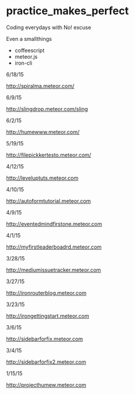 practice_makes_perfect
======================

Coding everydays with No! excuse

Even a smallthings

- coffeescript
- meteor.js
- iron-cli


6/18/15

http://spiralma.meteor.com/

6/9/15

http://slingdrop.meteor.com/sling

6/2/15

http://humewww.meteor.com/

5/19/15

http://filepickkertesto.meteor.com/

4/12/15

http://leveluptuts.meteor.com

4/10/15

http://autoformtutorial.meteor.com

4/9/15

http://eventedmindfirstone.meteor.com

4/1/15

http://myfirstleaderboadrd.meteor.com

3/28/15

http://mediumissuetracker.meteor.com

3/27/15

http://ironrouterblog.meteor.com

3/23/15

http://irongettingstart.meteor.com

3/6/15

http://sidebarforfix.meteor.com

3/4/15

http://sidebarforfix2.meteor.com

1/15/15

http://projecthumew.meteor.com
